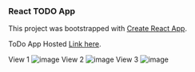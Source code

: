 ### React TODO App

This project was bootstrapped with [Create React App](https://github.com/facebook/create-react-app).

ToDo App Hosted [Link here](https://todoreact-ajmal.netlify.app/).

View 1
![image](https://user-images.githubusercontent.com/84835379/140094233-4963bb13-298a-4fd5-9b7a-5c998b3ecfc6.png)
View 2
![image](https://user-images.githubusercontent.com/84835379/140094309-785e6a66-943c-4907-b948-461e162edb53.png)
View 3
![image](https://user-images.githubusercontent.com/84835379/140094375-069d7226-0df3-42e5-9f20-92c9827337f5.png)


